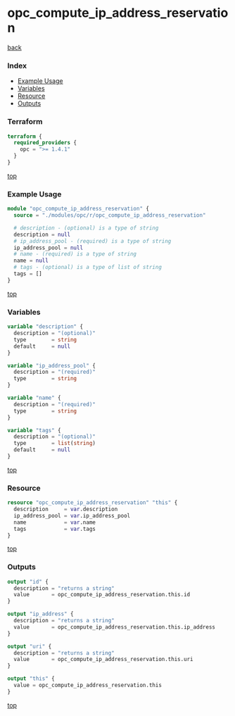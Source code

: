 # opc_compute_ip_address_reservation

[back](../opc.md)

### Index

- [Example Usage](#example-usage)
- [Variables](#variables)
- [Resource](#resource)
- [Outputs](#outputs)

### Terraform

```terraform
terraform {
  required_providers {
    opc = ">= 1.4.1"
  }
}
```

[top](#index)

### Example Usage

```terraform
module "opc_compute_ip_address_reservation" {
  source = "./modules/opc/r/opc_compute_ip_address_reservation"

  # description - (optional) is a type of string
  description = null
  # ip_address_pool - (required) is a type of string
  ip_address_pool = null
  # name - (required) is a type of string
  name = null
  # tags - (optional) is a type of list of string
  tags = []
}
```

[top](#index)

### Variables

```terraform
variable "description" {
  description = "(optional)"
  type        = string
  default     = null
}

variable "ip_address_pool" {
  description = "(required)"
  type        = string
}

variable "name" {
  description = "(required)"
  type        = string
}

variable "tags" {
  description = "(optional)"
  type        = list(string)
  default     = null
}
```

[top](#index)

### Resource

```terraform
resource "opc_compute_ip_address_reservation" "this" {
  description     = var.description
  ip_address_pool = var.ip_address_pool
  name            = var.name
  tags            = var.tags
}
```

[top](#index)

### Outputs

```terraform
output "id" {
  description = "returns a string"
  value       = opc_compute_ip_address_reservation.this.id
}

output "ip_address" {
  description = "returns a string"
  value       = opc_compute_ip_address_reservation.this.ip_address
}

output "uri" {
  description = "returns a string"
  value       = opc_compute_ip_address_reservation.this.uri
}

output "this" {
  value = opc_compute_ip_address_reservation.this
}
```

[top](#index)